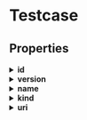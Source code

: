 # Testcase



## Properties

<details><summary><strong>id</strong></summary>

* Type: [`undefined`](undefined.md)
* Description: 
* Constraints: ?
* Examples: *No examples*

</details>
<details><summary><strong>version</strong></summary>

* Type: string
* Description: 
* Constraints: ?
* Examples: *No examples*

</details>
<details><summary><strong>name</strong></summary>

* Type: string
* Description: 
* Constraints: ?
* Examples: *No examples*

</details>
<details><summary><strong>kind</strong></summary>

* Type: string
* Description: 
* Constraints: ?
* Examples: *No examples*

</details>
<details><summary><strong>uri</strong></summary>

* Type: [`undefined`](undefined.md)
* Description: 
* Constraints: ?
* Examples: *No examples*

</details>



